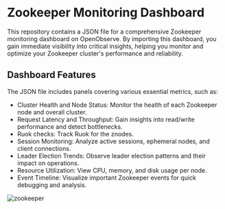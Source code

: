 # Zookeeper Monitoring Dashboard

This repository contains a JSON file for a comprehensive Zookeeper monitoring dashboard on OpenObserve. By importing this dashboard, you gain immediate visibility into critical insights, helping you monitor and optimize your Zookeeper cluster's performance and reliability.

## Dashboard Features
The JSON file includes panels covering various essential metrics, such as:

- Cluster Health and Node Status: Monitor the health of each Zookeeper node and overall cluster.
- Request Latency and Throughput: Gain insights into read/write performance and detect bottlenecks.
- Ruok checks: Track Ruok for the znodes.
- Session Monitoring: Analyze active sessions, ephemeral nodes, and client connections.
- Leader Election Trends: Observe leader election patterns and their impact on operations.
- Resource Utilization: View CPU, memory, and disk usage per node.
- Event Timeline: Visualize important Zookeeper events for quick debugging and analysis.

![zookeeper](./screenshots/zookeeper_dashboard.gif)